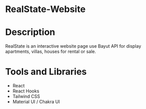 # RealState-Website

# Description
RealState is an interactive website page use Bayut API for display apartments, villas, houses for rental or sale.

# Tools and Libraries
* React
* React Hooks
* Tailwind CSS
* Material UI / Chakra UI

